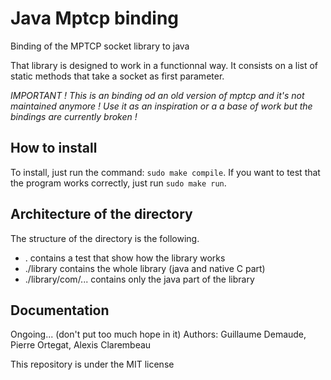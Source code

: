 # Java Mptcp binding 

Binding of the MPTCP socket library to java

That library is designed to work in a functionnal way. It consists on a list of static methods that take a socket as first parameter. 

*IMPORTANT ! This is an binding od an old version of mptcp and it's not maintained anymore ! Use it as an inspiration or a a base of work but the bindings are currently broken !*

## How to install

To install, just run the command: `sudo make compile`. If you want to test that the program works correctly, just run `sudo make run`. 

## Architecture of the directory 

The structure of the directory is the following. 

 * . contains a test that show how the library works
 * ./library contains the whole library (java and native C part) 
 * ./library/com/... contains only the java part of the library 

## Documentation 
Ongoing... (don't put too much hope in it)
Authors: Guillaume Demaude, Pierre Ortegat, Alexis Clarembeau

This repository is under the MIT license
